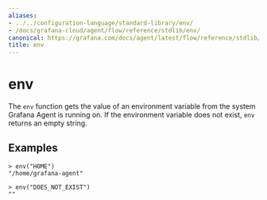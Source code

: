 ```yaml
---
aliases:
- ../../configuration-language/standard-library/env/
- /docs/grafana-cloud/agent/flow/reference/stdlib/env/
canonical: https://grafana.com/docs/agent/latest/flow/reference/stdlib/env/
title: env
---
```


# env

The `env` function gets the value of an environment variable from the system
Grafana Agent is running on. If the environment variable does not exist, `env`
returns an empty string.

## Examples

```
> env("HOME")
"/home/grafana-agent"

> env("DOES_NOT_EXIST")
""
```
